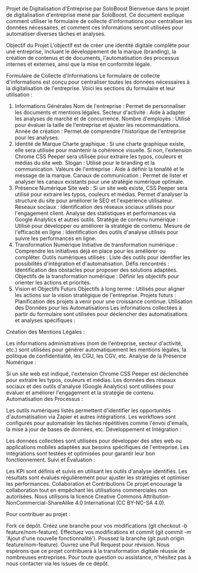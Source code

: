 Projet de Digitalisation d'Entreprise par SoloBoost
Bienvenue dans le projet de digitalisation d'entreprise mené par SoloBoost. Ce document explique comment utiliser le formulaire de collecte d'informations pour centraliser les données nécessaires, et comment ces informations seront utilisées pour automatiser diverses tâches et analyses.

Objectif du Projet
L'objectif est de créer une identité digitale complète pour une entreprise, incluant le développement de la marque (branding), la création de contenus et de documents, l'automatisation des processus internes et externes, ainsi que la mise en conformité légale.

Formulaire de Collecte d'Informations
Le formulaire de collecte d'informations est conçu pour centraliser toutes les données nécessaires à la digitalisation de l'entreprise. Voici les sections du formulaire et leur utilisation :

1. Informations Générales
Nom de l'entreprise :
Permet de personnaliser les documents et mentions légales.
Secteur d'activité :
Aide à adapter les analyses de marché et de concurrence.
Nombre d'employés :
Utilisé pour évaluer la taille de l'entreprise et ajuster les recommandations.
Année de création :
Permet de comprendre l'historique de l'entreprise pour les analyses.
2. Identité de Marque
Charte graphique :
Si une charte graphique existe, elle sera utilisée pour maintenir la cohérence visuelle.
Si non, l'extension Chrome CSS Peeper sera utilisée pour extraire les typos, couleurs et médias du site web.
Slogan :
Utilisé pour le branding et la communication.
Valeurs de l'entreprise :
Aide à définir la tonalité et le message de la marque.
Canaux de communication :
Permet de lister et analyser les canaux existants pour une stratégie numérique optimale.
3. Présence Numérique
Site web :
Si un site web existe, CSS Peeper sera utilisé pour extraire les typos, couleurs et médias.
Permet d'analyser la structure du site pour améliorer le SEO et l'expérience utilisateur.
Réseaux sociaux :
Identification des réseaux sociaux utilisés pour l'engagement client.
Analyse des statistiques et performances via Google Analytics et autres outils.
Stratégie de contenu numérique :
Utilisé pour développer ou améliorer la stratégie de contenu.
Mesure de l'efficacité en ligne :
Identification des outils d'analyse utilisés pour suivre les performances en ligne.
4. Transformation Numérique
Initiative de transformation numérique :
Comprendre les initiatives déjà en place pour les améliorer ou compléter.
Outils numériques utilisés :
Liste des outils pour identifier les possibilités d'intégration et d'automatisation.
Défis rencontrés :
Identification des obstacles pour proposer des solutions adaptées.
Objectifs de la transformation numérique :
Définir les objectifs pour orienter les actions et priorités.
5. Vision et Objectifs Futurs
Objectifs à long terme :
Utilisés pour aligner les actions sur la vision stratégique de l'entreprise.
Projets futurs :
Planification des projets à venir pour une croissance continue.
Utilisation des Données pour les Automatisations
Les informations collectées à partir du formulaire sont utilisées pour déclencher des automatisations et analyses spécifiques :

Création des Mentions Légales :

Les informations administratives (nom de l'entreprise, secteur d'activité, etc.) sont utilisées pour générer automatiquement les mentions légales, la politique de confidentialité, les CGU, les CGV, etc.
Analyse de la Présence Numérique :

Si un site web est indiqué, l'extension Chrome CSS Peeper est déclenchée pour extraire les typos, couleurs et médias.
Les données des réseaux sociaux et des outils d'analyse (Google Analytics) sont utilisées pour évaluer et améliorer l'engagement et la stratégie de contenu.
Automatisation des Processus :

Les outils numériques listés permettent d'identifier les opportunités d'automatisation via Zapier et autres intégrations.
Les workflows sont configurés pour automatiser les tâches répétitives comme l'envoi d'emails, la mise à jour de bases de données, etc.
Développement et Intégration :

Les données collectées sont utilisées pour développer des sites web ou applications mobiles adaptées aux besoins spécifiques de l'entreprise.
Les intégrations sont testées et optimisées pour garantir leur bon fonctionnement.
Suivi et Évaluation :

Les KPI sont définis et suivis en utilisant les outils d'analyse identifiés.
Les résultats sont évalués régulièrement pour ajuster les stratégies et optimiser les performances.
Collaboration et Contributions
Ce projet encourage la collaboration tout en empêchant les utilisations commerciales non autorisées. Nous utilisons la licence Creative Commons Attribution-NonCommercial-ShareAlike 4.0 International (CC BY-NC-SA 4.0).

Pour contribuer au projet :

Fork ce dépôt.
Créez une branche pour vos modifications (git checkout -b feature/nom-feature).
Effectuez vos modifications et commit (git commit -m 'Ajout d'une nouvelle fonctionnalité').
Poussez la branche (git push origin feature/nom-feature).
Ouvrez une Pull Request pour révision.
Nous espérons que ce projet contribuera à la transformation digitale réussie de nombreuses entreprises. Pour toute question ou assistance, n'hésitez pas à nous contacter via les issues de ce dépôt.
